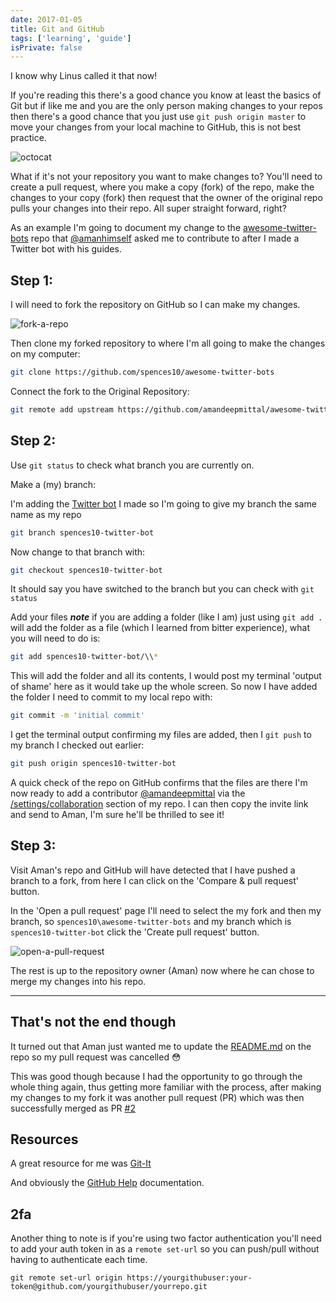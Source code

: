 ```yaml
---
date: 2017-01-05
title: Git and GitHub
tags: ['learning', 'guide']
isPrivate: false
---
```


I know why Linus called it that now!

If you're reading this there's a good chance you know at least the
basics of Git but if like me and you are the only person making
changes to your repos then there's a good chance that you just use
`git push origin master` to move your changes from your local machine
to GitHub, this is not best practice.

<!-- cSpell:ignore octocat -->

![octocat]

What if it's not your repository you want to make changes to? You'll
need to create a pull request, where you make a copy (fork) of the
repo, make the changes to your copy (fork) then request that the owner
of the original repo pulls your changes into their repo. All super
straight forward, right?

As an example I'm going to document my change to the
[awesome-twitter-bots] repo that [@amanhimself] asked me to contribute
to after I made a Twitter bot with his guides.

## Step 1:

I will need to fork the repository on GitHub so I can make my changes.

![fork-a-repo]

Then clone my forked repository to where I'm all going to make the
changes on my computer:

```bash
git clone https://github.com/spences10/awesome-twitter-bots
```

Connect the fork to the Original Repository:

```bash
git remote add upstream https://github.com/amandeepmittal/awesome-twitter-bots
```

## Step 2:

Use `git status` to check what branch you are currently on.

Make a (my) branch:

I'm adding the [Twitter bot] I made so I'm going to give my branch the
same name as my repo

```bash
git branch spences10-twitter-bot
```

Now change to that branch with:

```bash
git checkout spences10-twitter-bot
```

It should say you have switched to the branch but you can check with
`git status`

Add your files **_note_** if you are adding a folder (like I am) just
using `git add .` will add the folder as a file (which I learned from
bitter experience), what you will need to do is:

```bash
git add spences10-twitter-bot/\\*
```

This will add the folder and all its contents, I would post my
terminal 'output of shame' here as it would take up the whole screen.
So now I have added the folder I need to commit to my local repo with:

```bash
git commit -m 'initial commit'
```

I get the terminal output confirming my files are added, then I
`git push` to my branch I checked out earlier:

```bash
git push origin spences10-twitter-bot
```

A quick check of the repo on GitHub confirms that the files are there
I'm now ready to add a contributor [@amandeepmittal] via the
[/settings/collaboration] section of my repo. I can then copy the
invite link and send to Aman, I'm sure he'll be thrilled to see it!

## Step 3:

Visit Aman's repo and GitHub will have detected that I have pushed a
branch to a fork, from here I can click on the 'Compare & pull
request' button.

In the 'Open a pull request' page I'll need to select the my fork and
then my branch, so `spences10\awesome-twitter-bots` and my branch
which is `spences10-twitter-bot` click the 'Create pull request'
button.

![open-a-pull-request]

The rest is up to the repository owner (Aman) now where he can chose
to merge my changes into his repo.

---

## That's not the end though

It turned out that Aman just wanted me to update the [README.md] on
the repo so my pull request was cancelled :flushed:

This was good though because I had the opportunity to go through the
whole thing again, thus getting more familiar with the process, after
making my changes to my fork it was another pull request (PR) which
was then successfully merged as PR [#2]

## Resources

A great resource for me was [Git-It]

And obviously the [GitHub Help] documentation.

## 2fa

Another thing to note is if you're using two factor authentication
you'll need to add your auth token in as a `remote set-url` so you can
push/pull without having to authenticate each time.

`git remote set-url origin https://yourgithubuser:your-token@github.com/yourgithubuser/yourrepo.git`

<!-- Links -->

[awesome-twitter-bots]:
  https://github.com/spences10/awesome-twitter-bots
[@amanhimself]: https://twitter.com/amanhimself
[twitter bot]: https://scottspence.com/posts/twitter-mctwitbot
[git-it]: https://jlord.us/git-it/index.html
[github help]: https://help.github.com/
[@amandeepmittal]: https://github.com/amandeepmittal
[/settings/collaboration]:
  https://github.com/spences10/awesome-twitter-bots/settings/collaboration
[readme.md]:
  https://github.com/amandeepmittal/awesome-twitter-bots/blob/master/README.md
[#2]: https://github.com/amandeepmittal/awesome-twitter-bots/pull/2

<!-- Images -->

[octocat]:
  https://res.cloudinary.com/defkmsrpw/image/upload/q_auto,f_auto/v1614930928/scottspence.com/git-logo-536686b63ad7e966fc425ed4c67c2ddc.jpg
[fork-a-repo]:
  https://res.cloudinary.com/defkmsrpw/image/upload/q_auto,f_auto/v1614930928/scottspence.com/fork-a-repo-7898cedb809d19d597af446ca0683bd8.png
[open-a-pull-request]:
  https://res.cloudinary.com/defkmsrpw/image/upload/q_auto,f_auto/v1614930930/scottspence.com/open-a-pull-request-3344c43215debf994772b5f1893bc581.png
